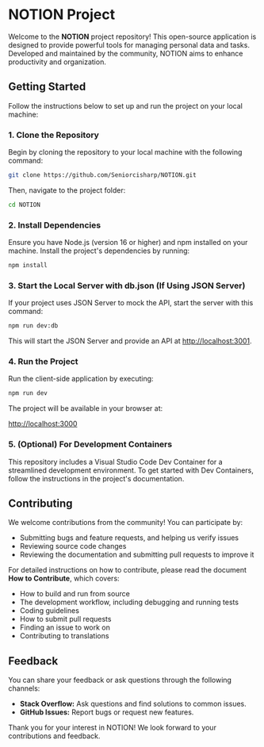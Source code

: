 # NOTION Project

Welcome to the **NOTION** project repository! This open-source application is designed to provide powerful tools for managing personal data and tasks. Developed and maintained by the community, NOTION aims to enhance productivity and organization.

## Getting Started

Follow the instructions below to set up and run the project on your local machine:

### 1. Clone the Repository

Begin by cloning the repository to your local machine with the following command:

```bash
git clone https://github.com/Seniorcisharp/NOTION.git
```

Then, navigate to the project folder:

```bash
cd NOTION
```

### 2. Install Dependencies

Ensure you have Node.js (version 16 or higher) and npm installed on your machine. Install the project's dependencies by running:

```bash
npm install
```

### 3. Start the Local Server with db.json (If Using JSON Server)

If your project uses JSON Server to mock the API, start the server with this command:

```bash
npm run dev:db
```

This will start the JSON Server and provide an API at [http://localhost:3001](http://localhost:3001).

### 4. Run the Project

Run the client-side application by executing:

```bash
npm run dev
```

The project will be available in your browser at:

[http://localhost:3000](http://localhost:3000)

### 5. (Optional) For Development Containers

This repository includes a Visual Studio Code Dev Container for a streamlined development environment. To get started with Dev Containers, follow the instructions in the project's documentation.

## Contributing

We welcome contributions from the community! You can participate by:

- Submitting bugs and feature requests, and helping us verify issues
- Reviewing source code changes
- Reviewing the documentation and submitting pull requests to improve it

For detailed instructions on how to contribute, please read the document **How to Contribute**, which covers:

- How to build and run from source
- The development workflow, including debugging and running tests
- Coding guidelines
- How to submit pull requests
- Finding an issue to work on
- Contributing to translations

## Feedback

You can share your feedback or ask questions through the following channels:

- **Stack Overflow:** Ask questions and find solutions to common issues.
- **GitHub Issues:** Report bugs or request new features.

Thank you for your interest in NOTION! We look forward to your contributions and feedback.
